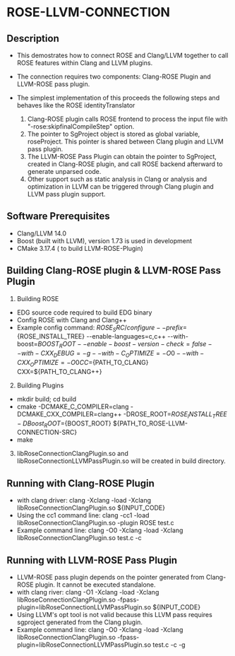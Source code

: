 # ROSE-LLVM-CONNECTION

## Description

- This demostrates how to connect ROSE and Clang/LLVM together to call ROSE features within Clang and LLVM plugins.

- The connection requires two components: Clang-ROSE Plugin and LLVM-ROSE pass plugin.

- The simplest implementation of this proceeds the following steps and behaves like the ROSE identityTranslator
  1.  Clang-ROSE plugin calls ROSE frontend to process the input file with "-rose:skipfinalCompileStep" option. 
  2.  The pointer to SgProject object is stored as global variable, roseProject. This pointer is shared between Clang plugin and LLVM pass plugin.
  3.  The LLVM-ROSE Pass Plugin can obtain the pointer to SgProject, created in Clang-ROSE plugin, and call ROSE backend afterward to generate unparsed code.  
  4. Other support such as static analysis in Clang or analysis and optimization in LLVM can be triggered through Clang plugin and LLVM pass plugin support.

## Software Prerequisites 

- Clang/LLVM 14.0
- Boost (built with LLVM), version 1.73 is used in development
- CMake 3.17.4 ( to build LLVM-ROSE-Plugin)


## Building Clang-ROSE plugin  & LLVM-ROSE Pass Plugin

1. Building ROSE
  - EDG source code required to build EDG binary
  - Config ROSE with Clang and Clang++
  - Example config command: ${ROSE_SRC}/configure --prefix=${ROSE_INSTALL_TREE} --enable-languages=c,c++ --with-boost=${BOOST_ROOT} --enable-boost-version-check=false --with-CXX_DEBUG=-g --with-C_OPTIMIZE=-O0 --with-CXX_OPTIMIZE=-O0 CC=${PATH_TO_CLANG} CXX=${PATH_TO_CLANG++}
2. Building Plugins 
  - mkdir build; cd build
  - cmake -DCMAKE_C_COMPILER=clang -DCMAKE_CXX_COMPILER=clang++ -DROSE_ROOT=${ROSE_INSTALL_TREE} -DBoost_ROOT=${BOOST_ROOT} ${PATH_TO_ROSE-LLVM-CONNECTION-SRC}
  - make

3. libRoseConnectionClangPlugin.so and libRoseConnectionLLVMPassPlugin.so will be created in build directory.


## Running with Clang-ROSE Plugin

- with clang driver: clang -Xclang -load -Xclang libRoseConnectionClangPlugin.so ${INPUT_CODE}
- Using the cc1 command line: clang -cc1 -load libRoseConnectionClangPlugin.so -plugin ROSE test.c
- Example command line: clang  -O0  -Xclang -load -Xclang libRoseConnectionClangPlugin.so test.c -c

## Running with LLVM-ROSE Pass Plugin

- LLVM-ROSE pass plugin depends on the pointer generated from Clang-ROSE plugin.  It cannot be executed standalone.
- with clang river: clang -O1  -Xclang -load -Xclang libRoseConnectionClangPlugin.so  -fpass-plugin=libRoseConnectionLLVMPassPlugin.so ${INPUT_CODE}
- Using LLVM's opt tool is not valid because this LLVM pass requires sgproject generated from the Clang plugin.
- Example command line: clang  -O0  -Xclang -load -Xclang libRoseConnectionClangPlugin.so  -fpass-plugin=libRoseConnectionLLVMPassPlugin.so test.c -c -g
